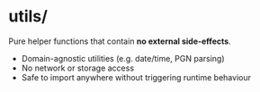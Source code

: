 # utils/

Pure helper functions that contain **no external side-effects**.

*   Domain-agnostic utilities (e.g. date/time, PGN parsing)
*   No network or storage access
*   Safe to import anywhere without triggering runtime behaviour 